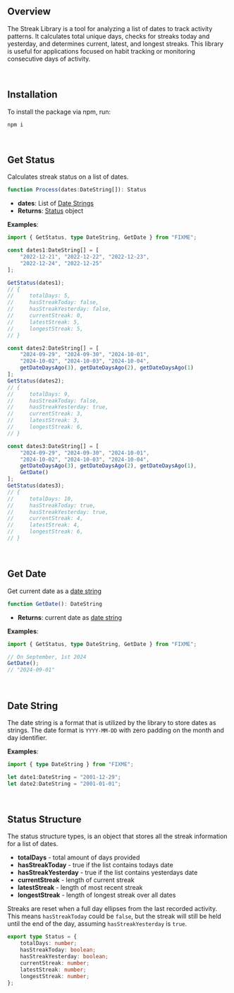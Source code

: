 


<!-- FIXME - Add Header -->

## Overview
The Streak Library is a tool for analyzing a list of dates to track
activity patterns. It calculates total unique days, checks for streaks today
and yesterday, and determines current, latest, and longest streaks. This
library is useful for applications focused on habit tracking or monitoring
consecutive days of activity.


<br/>


## Installation
To install the package via npm, run:

<!-- FIXME - Add Repo Name -->
```
npm i 
```


<br/>


## Get Status
Calculates streak status on a list of dates.

```ts
function Process(dates:DateString[]): Status
```

 - **dates**: List of [Date Strings](#date-string)
 - **Returns**: [Status](#status-structure) object

**Examples**:
<!-- FIXME - Imports -->
```typescript
import { GetStatus, type DateString, GetDate } from "FIXME";

const dates1:DateString[] = [
    "2022-12-21", "2022-12-22", "2022-12-23",
    "2022-12-24", "2022-12-25"
];

GetStatus(dates1);
// {
//     totalDays: 5,
//     hasStreakToday: false,
//     hasStreakYesterday: false,
//     currentStreak: 0,
//     latestStreak: 5,
//     longestStreak: 5,
// }

const dates2:DateString[] = [
    "2024-09-29", "2024-09-30", "2024-10-01",
    "2024-10-02", "2024-10-03", "2024-10-04",
    getDateDaysAgo(3), getDateDaysAgo(2), getDateDaysAgo(1)
];
GetStatus(dates2);
// {
//     totalDays: 9,
//     hasStreakToday: false,
//     hasStreakYesterday: true,
//     currentStreak: 3,
//     latestStreak: 3,
//     longestStreak: 6,
// }

const dates3:DateString[] = [
    "2024-09-29", "2024-09-30", "2024-10-01",
    "2024-10-02", "2024-10-03", "2024-10-04",
    getDateDaysAgo(3), getDateDaysAgo(2), getDateDaysAgo(1),
    GetDate()
];
GetStatus(dates3);
// {
//     totalDays: 10,
//     hasStreakToday: true,
//     hasStreakYesterday: true,
//     currentStreak: 4,
//     latestStreak: 4,
//     longestStreak: 6,
// }
```


<br/>


## Get Date
Get current date as a [date string](#date-string)

```ts
function GetDate(): DateString
```

 - **Returns**: current date as [date string](#date-string)

**Examples**:
<!-- FIXME - Imports -->
```typescript
import { GetStatus, type DateString, GetDate } from "FIXME";

// On September, 1st 2024
GetDate();
// "2024-09-01"
```


<br/>


## Date String
The date string is a format that is utilized by the library to store
dates as strings. The date format is `YYYY-MM-DD` with zero padding on the
month and day identifier.

**Examples**:
<!-- FIXME - Imports -->
```typescript
import { type DateString } from "FIXME";

let date1:DateString = "2001-12-29";
let date2:DateString = "2001-01-01";
```

<br/>


## Status Structure
The status structure types, is an object that stores all the streak information
for a list of dates.

 - **totalDays** - total amount of days provided
 - **hasStreakToday** - true if the list contains todays date
 - **hasStreakYesterday** - true if the list contains yesterdays date
 - **currentStreak** - length of current streak
 - **latestStreak** - length of most recent streak
 - **longestStreak** - length of longest streak over all dates

Streaks are reset when a full day ellipses from the last recorded activity.
This means `hasStreakToday` could be `false`, but the streak will still be held
until the end of the day, assuming `hasStreakYesterday` is `true`.

```ts
export type Status = {
    totalDays: number;
    hasStreakToday: boolean;
    hasStreakYesterday: boolean;
    currentStreak: number;
    latestStreak: number;
    longestStreak: number;
};
```
